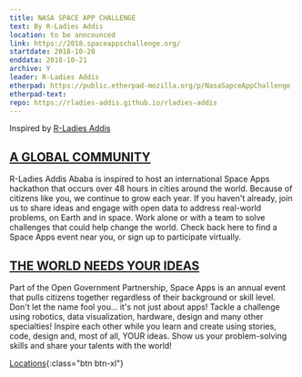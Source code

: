 ```yaml
---
title: NASA SPACE APP CHALLENGE
text: By R-Ladies Addis
location: to be anncounced
link: https://2018.spaceappschallenge.org/
startdate: 2018-10-20
enddata: 2018-10-21
archive: Y  
leader: R-Ladies Addis
etherpad: https://public.etherpad-mozilla.org/p/NasaSapceAppChallenge
etherpad-text: 
repo: https://rladies-addis.github.io/rladies-addis
---
```


Inspired by [R-Ladies Addis]( https://rladies-addis.github.io/rladies-addis) 

## [A GLOBAL COMMUNITY](https://2018.spaceappschallenge.org/)

R-Ladies Addis Ababa is inspired to host an international  Space Apps hackathon that occurs over 48 hours in cities around the world. Because of citizens like you, we continue to grow each year. If you haven't already, join us to share ideas and engage with open data to address real-world problems, on Earth and in space. Work alone or with a team to solve challenges that could help change the world. Check back here to find a Space Apps event near you, or sign up to participate virtually.

## [THE WORLD NEEDS YOUR IDEAS](https://2018.spaceappschallenge.org/news/announcing-spaceapps-2018-challenge-categories)

Part of the Open Government Partnership, Space Apps is an annual event that pulls citizens together regardless of their background or skill level. Don't let the name fool you... it's not just about apps! Tackle a challenge using robotics, data visualization, hardware, design and many other specialties! Inspire each other while you learn and create using stories, code, design and, most of all, YOUR ideas. Show us your problem-solving skills and share your talents with the world!

[Locations](https://2018.spaceappschallenge.org/locations/map){:class="btn btn-xl"} 


